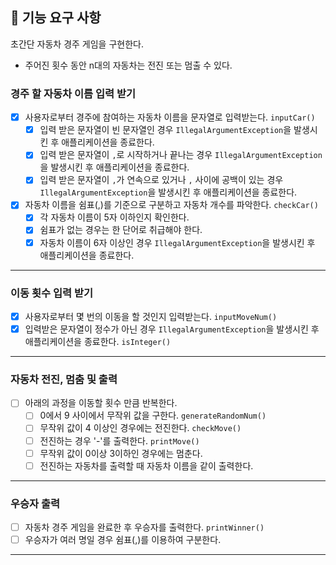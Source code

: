 ## 🚀 기능 요구 사항

초간단 자동차 경주 게임을 구현한다.

- 주어진 횟수 동안 n대의 자동차는 전진 또는 멈출 수 있다.

### 경주 할 자동차 이름 입력 받기
- [X] 사용자로부터 경주에 참여하는 자동차 이름을 문자열로 입력받는다. `inputCar()`
  - [X] 입력 받은 문자열이 빈 문자열인 경우 `IllegalArgumentException`을 발생시킨 후 애플리케이션을 종료한다.
  - [X] 입력 받은 문자열이 `,`로 시작하거나 끝나는 경우 `IllegalArgumentException`을 발생시킨 후 애플리케이션을 종료한다.
  - [X] 입력 받은 문자열이 `,`가 연속으로 있거나 `,` 사이에 공백이 있는 경우 `IllegalArgumentException`을 발생시킨 후 애플리케이션을 종료한다.
- [X] 자동차 이름을 쉼표(,)를 기준으로 구분하고 자동차 개수를 파악한다. `checkCar()`
  - [X] 각 자동차 이름이 5자 이하인지 확인한다. 
  - [X] 쉼표가 없는 경우는 한 단어로 취급해야 한다.
  - [X] 자동차 이름이 6자 이상인 경우 `IllegalArgumentException`을 발생시킨 후 애플리케이션을 종료한다.
---
### 이동 횟수 입력 받기
- [X] 사용자로부터 몇 번의 이동을 할 것인지 입력받는다. `inputMoveNum()`
- [X] 입력받은 문자열이 정수가 아닌 경우 `IllegalArgumentException`을 발생시킨 후 애플리케이션을 종료한다. `isInteger()`
---
### 자동차 전진, 멈춤 및 출력
- [ ] 아래의 과정을 이동할 횟수 만큼 반복한다.
  - [ ] 0에서 9 사이에서 무작위 값을 구한다. `generateRandomNum()`
  - [ ] 무작위 값이 4 이상인 경우에는 전진한다. `checkMove()`
  - [ ] 전진하는 경우 '-'를 출력한다. `printMove()`
  - [ ] 무작위 값이 0이상 3이하인 경우에는 멈춘다.
  - [ ] 전진하는 자동차를 출력할 때 자동차 이름을 같이 출력한다.
---
### 우승자 출력
- [ ] 자동차 경주 게임을 완료한 후 우승자를 출력한다. `printWinner()`
- [ ] 우승자가 여러 명일 경우 쉼표(,)를 이용하여 구분한다.
---